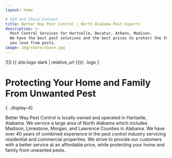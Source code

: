 ```yaml
---
layout: home

# SEO and Share Content
title: Better Way Pest Control | North Alabama Pest Experts
description: >-
  Pest Control Services for Hartselle, Decatur, Athens, Madison.
  We have the best pest solutions and the best prices to protect the things
  you love from pests.
image: img/share/share.jpg
---
```


![]( {{ site.logo-dark | relative_url }}){: .logo }

# Protecting Your Home and Family From Unwanted Pest
{: .display-4}

Better Way Pest Control is locally owned and operated in Hartselle, Alabama. We service a large area of North Alabama which includes Madison, Limestone, Morgan, and Lawrence Counties in Alabama. We have over 40 years of combined experience in the pest control industry servicing residential and commercial properties. We strive to provide our customers with a better service at an affordable price, while protecting your home and family from unwanted pests.
